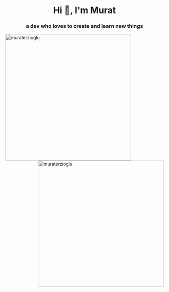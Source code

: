 <h1 align="center">Hi 👋, I'm Murat</h1>
<h3 align="center">a dev who loves to create and learn new things</h3>

<p><img align="left" width="400" src="https://github-readme-stats.vercel.app/api?username=muraterzioglu&show_icons=true&theme=dark&locale=en" alt="muraterzioglu" /></p>
<p><img align="right" width="400" src="https://github-readme-streak-stats.herokuapp.com/?user=muraterzioglu&theme=dark" alt="muraterzioglu" /></p>  
